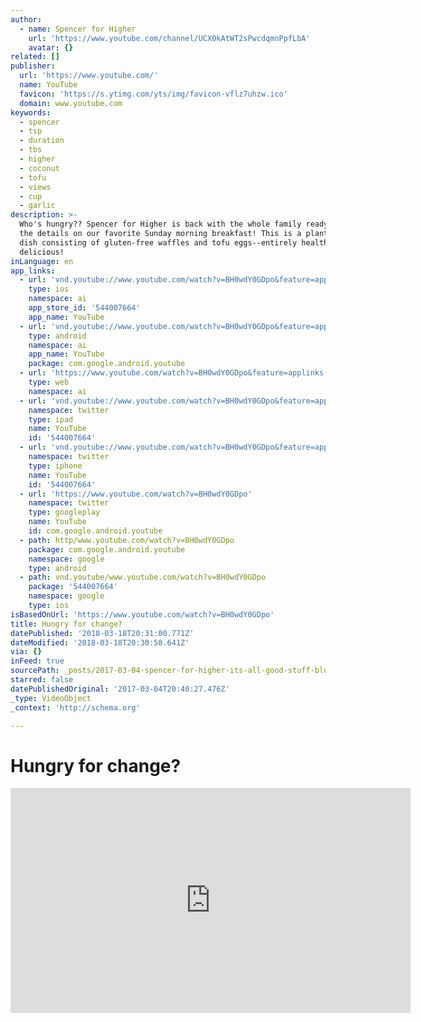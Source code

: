 ```yaml
---
author:
  - name: Spencer for Higher
    url: 'https://www.youtube.com/channel/UCX0kAtWT2sPwcdqmnPpfLbA'
    avatar: {}
related: []
publisher:
  url: 'https://www.youtube.com/'
  name: YouTube
  favicon: 'https://s.ytimg.com/yts/img/favicon-vflz7uhzw.ico'
  domain: www.youtube.com
keywords:
  - spencer
  - tsp
  - duration
  - tbs
  - higher
  - coconut
  - tofu
  - views
  - cup
  - garlic
description: >-
  Who's hungry?? Spencer for Higher is back with the whole family ready to share
  the details on our favorite Sunday morning breakfast! This is a plant-based
  dish consisting of gluten-free waffles and tofu eggs--entirely healthy and
  delicious!
inLanguage: en
app_links:
  - url: 'vnd.youtube://www.youtube.com/watch?v=BH0wdY0GDpo&feature=applinks'
    type: ios
    namespace: ai
    app_store_id: '544007664'
    app_name: YouTube
  - url: 'vnd.youtube://www.youtube.com/watch?v=BH0wdY0GDpo&feature=applinks'
    type: android
    namespace: ai
    app_name: YouTube
    package: com.google.android.youtube
  - url: 'https://www.youtube.com/watch?v=BH0wdY0GDpo&feature=applinks'
    type: web
    namespace: ai
  - url: 'vnd.youtube://www.youtube.com/watch?v=BH0wdY0GDpo&feature=applinks'
    namespace: twitter
    type: ipad
    name: YouTube
    id: '544007664'
  - url: 'vnd.youtube://www.youtube.com/watch?v=BH0wdY0GDpo&feature=applinks'
    namespace: twitter
    type: iphone
    name: YouTube
    id: '544007664'
  - url: 'https://www.youtube.com/watch?v=BH0wdY0GDpo'
    namespace: twitter
    type: googleplay
    name: YouTube
    id: com.google.android.youtube
  - path: http/www.youtube.com/watch?v=BH0wdY0GDpo
    package: com.google.android.youtube
    namespace: google
    type: android
  - path: vnd.youtube/www.youtube.com/watch?v=BH0wdY0GDpo
    package: '544007664'
    namespace: google
    type: ios
isBasedOnUrl: 'https://www.youtube.com/watch?v=BH0wdY0GDpo'
title: Hungry for change?
datePublished: '2018-03-18T20:31:00.771Z'
dateModified: '2018-03-18T20:30:58.641Z'
via: {}
inFeed: true
sourcePath: _posts/2017-03-04-spencer-for-higher-its-all-good-stuff-blueberry-waffles.md
starred: false
datePublishedOriginal: '2017-03-04T20:40:27.476Z'
_type: VideoObject
_context: 'http://schema.org'

---
```

# Hungry for change?

<iframe src="https://cdn.embedly.com/widgets/media.html?src=https%3A%2F%2Fwww.youtube.com%2Fembed%2FBH0wdY0GDpo%3Ffeature%3Doembed&amp;url=http%3A%2F%2Fwww.youtube.com%2Fwatch%3Fv%3DBH0wdY0GDpo&amp;image=https%3A%2F%2Fi.ytimg.com%2Fvi%2FBH0wdY0GDpo%2Fhqdefault.jpg&amp;key=b7d04c9b404c499eba89ee7072e1c4f7&amp;type=text%2Fhtml&amp;schema=youtube" width="640" height="360" scrolling="no" frameborder="0" allowfullscreen="" style=""></iframe>